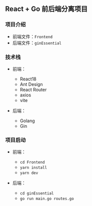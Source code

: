 ## React + Go 前后端分离项目

### 项目介绍
- 前端文件：`Frontend`
- 后端文件：`ginEssential`

### 技术栈
- 前端：
  - React18
  - Ant Design
  - React Router
  - axios
  - vite

- 后端：
  - Golang
  - Gin

### 项目启动

- 前端：
  - `cd Frontend`
  - `yarn install`
  - `yarn dev`

- 后端：
  - `cd ginEssential`
  - `go run main.go routes.go`
